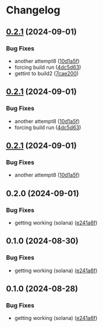 # Changelog

## [0.2.1](https://github.com/808putnam/yellowstone-grpc/compare/yellowstone-grpc-geyser-v0.2.0...yellowstone-grpc-geyser-v0.2.1) (2024-09-01)


### Bug Fixes

* another attempt8 ([10d1a5f](https://github.com/808putnam/yellowstone-grpc/commit/10d1a5fdc79e6d2adfb925833fd0a7678d87835f))
* forcing build run ([4dc5d63](https://github.com/808putnam/yellowstone-grpc/commit/4dc5d63b70c3883a5300949ab85ed6b9b09ba2f5))
* gettint to build2 ([7cae200](https://github.com/808putnam/yellowstone-grpc/commit/7cae2005da79166fea9c419767899b866a5b6ecb))

## [0.2.1](https://github.com/808putnam/yellowstone-grpc/compare/yellowstone-grpc-geyser-v0.2.0...yellowstone-grpc-geyser-v0.2.1) (2024-09-01)


### Bug Fixes

* another attempt8 ([10d1a5f](https://github.com/808putnam/yellowstone-grpc/commit/10d1a5fdc79e6d2adfb925833fd0a7678d87835f))
* forcing build run ([4dc5d63](https://github.com/808putnam/yellowstone-grpc/commit/4dc5d63b70c3883a5300949ab85ed6b9b09ba2f5))

## [0.2.1](https://github.com/808putnam/yellowstone-grpc/compare/yellowstone-grpc-geyser-v0.2.0...yellowstone-grpc-geyser-v0.2.1) (2024-09-01)


### Bug Fixes

* another attempt8 ([10d1a5f](https://github.com/808putnam/yellowstone-grpc/commit/10d1a5fdc79e6d2adfb925833fd0a7678d87835f))

## 0.2.0 (2024-09-01)


### Bug Fixes

* getting working (solana) ([e241a6f](https://github.com/808putnam/yellowstone-grpc/commit/e241a6f98983940e61ac6c9f5a576499a0533ec0))

## 0.1.0 (2024-08-30)


### Bug Fixes

* getting working (solana) ([e241a6f](https://github.com/808putnam/yellowstone-grpc/commit/e241a6f98983940e61ac6c9f5a576499a0533ec0))

## 0.1.0 (2024-08-28)


### Bug Fixes

* getting working (solana) ([e241a6f](https://github.com/808putnam/yellowstone-grpc/commit/e241a6f98983940e61ac6c9f5a576499a0533ec0))
